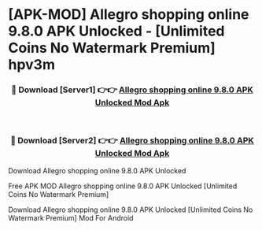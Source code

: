# [APK-MOD] Allegro  shopping online 9.8.0 APK Unlocked - [Unlimited Coins No Watermark Premium] hpv3m



<div align="center">
<h3>🔴 Download [Server1] 👉👉 <a href="https://momento.my/?title=Allegro__shopping_online_9.8.0_APK_Unlocked">Allegro  shopping online 9.8.0 APK Unlocked Mod Apk</a></h3><br>

<h3>🔴 Download [Server2] 👉👉 <a href="https://momento.my/?title=Allegro__shopping_online_9.8.0_APK_Unlocked">Allegro  shopping online 9.8.0 APK Unlocked Mod Apk</a></h3>
</div>



Download Allegro  shopping online 9.8.0 APK Unlocked 

Free APK MOD Allegro  shopping online 9.8.0 APK Unlocked [Unlimited Coins No Watermark Premium]

Download Allegro  shopping online 9.8.0 APK Unlocked [Unlimited Coins No Watermark Premium] Mod For Android
